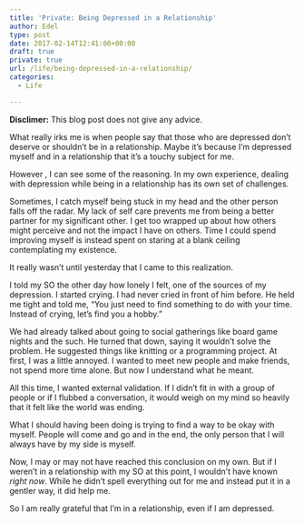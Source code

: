 ```yaml
---
title: 'Private: Being Depressed in a Relationship'
author: Edel
type: post
date: 2017-02-14T12:41:00+00:00
draft: true
private: true
url: /life/being-depressed-in-a-relationship/
categories:
  - Life

---
```

**Disclimer:** This blog post does not give any advice.

What really irks me is when people say that those who are depressed don&#8217;t deserve or shouldn&#8217;t be in a relationship. Maybe it&#8217;s because I&#8217;m depressed myself and in a relationship that it&#8217;s a touchy subject for me.

However , I can see some of the reasoning. In my own experience, dealing with depression while being in a relationship has its own set of challenges.

Sometimes, I catch myself being stuck in my head and the other person falls off the radar. My lack of self care prevents me from being a better partner for my significant other. I get too wrapped up about how others might perceive and not the impact I have on others. Time I could spend improving myself is instead spent on staring at a blank ceiling contemplating my existence.

It really wasn&#8217;t until yesterday that I came to this realization.

I told my SO the other day how lonely I felt, one of the sources of my depression. I started crying. I had never cried in front of him before. He held me tight and told me, &#8220;You just need to find something to do with your time. Instead of crying, let&#8217;s find you a hobby.&#8221;

We had already talked about going to social gatherings like board game nights and the such. He turned that down, saying it wouldn&#8217;t solve the problem. He suggested things like knitting or a programming project. At first, I was a little annoyed. I wanted to meet new people and make friends, not spend more time alone. But now I understand what he meant.

All this time, I wanted external validation. If I didn&#8217;t fit in with a group of people or if I flubbed a conversation, it would weigh on my mind so heavily that it felt like the world was ending.

What I should having been doing is trying to find a way to be okay with myself. People will come and go and in the end, the only person that I will always have by my side is myself.

Now, I may or may not have reached this conclusion on my own. But if I weren&#8217;t in a relationship with my SO at this point, I wouldn&#8217;t have known _right now_. While he didn&#8217;t spell everything out for me and instead put it in a gentler way, it did help me.

So I am really grateful that I&#8217;m in a relationship, even if I am depressed.